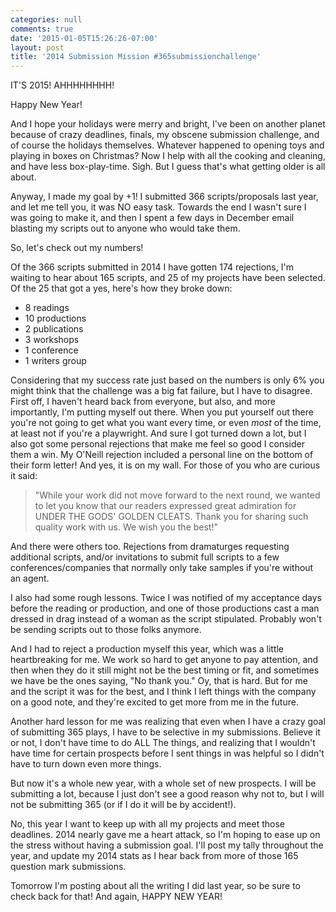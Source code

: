```yaml
---
categories: null
comments: true
date: '2015-01-05T15:26:26-07:00'
layout: post
title: '2014 Submission Mission #365submissionchallenge'
---
```


IT'S 2015! AHHHHHHHH!

Happy New Year!

And I hope your holidays were merry and bright, I've been on another planet because of crazy deadlines, finals, my obscene submission challenge, and of course the holidays themselves. Whatever happened to opening toys and playing in boxes on Christmas? Now I help with all the cooking and cleaning, and have less box-play-time. Sigh. But I guess that's what getting older is all about.

Anyway, I made my goal by +1! I submitted 366 scripts/proposals last year, and let me tell you, it was NO easy task. Towards the end I wasn't sure I was going to make it, and then I spent a few days in December email blasting my scripts out to anyone who would take them.

So, let's check out my numbers!

Of the 366 scripts submitted in 2014 I have gotten 174 rejections, I'm waiting to hear about 165 scripts, and 25 of my projects have been selected. Of the 25 that got a yes, here's how they broke down:

* 8 readings
* 10 productions
* 2 publications
* 3 workshops
* 1 conference
* 1 writers group

Considering that my success rate just based on the numbers is only 6% you might think that the challenge was a big fat failure, but I have to disagree. First off, I haven't heard back from everyone, but also, and more importantly, I'm putting myself out there. When you put yourself out there you're not going to get what you want every time, or even *most* of the time, at least not if you're a playwright. And sure I got turned down a lot, but I also got some personal rejections that make me feel so good I consider them a win. My O'Neill rejection included a personal line on the bottom of their form letter! And yes, it is on my wall. For those of you who are curious it said: 

>"While your work did not move forward to the next round, we wanted to let you know that our readers expressed great admiration for UNDER THE GODS' GOLDEN CLEATS. Thank you for sharing such quality work with us. We wish you the best!"

And there were others too. Rejections from dramaturges requesting additional scripts, and/or invitations to submit full scripts to a few conferences/companies that normally only take samples if you're without an agent. 

I also had some rough lessons. Twice I was notified of my acceptance days before the reading or production, and one of those productions cast a man dressed in drag instead of a woman as the script stipulated. Probably won't be sending scripts out to those folks anymore.

And I had to reject a production myself this year, which was a little heartbreaking for me. We work so hard to get anyone to pay attention, and then when they do it still might not be the best timing or fit, and sometimes we have be the ones saying, "No thank you." Oy, that is hard. But for me and the script it was for the best, and I think I left things with the company on a good note, and they're excited to get more from me in the future.

Another hard lesson for me was realizing that even when I have a crazy goal of submitting 365 plays, I have to be selective in my submissions. Believe it or not, I don't have time to do ALL The things, and realizing that I wouldn't have time for certain prospects before I sent things in was helpful so I didn't have to turn down even more things. 

But now it's a whole new year, with a whole set of new prospects. I will be submitting a lot, because I just don't see a good reason why not to, but I will not be submitting 365 (or if I do it will be by accident!).

No, this year I want to keep up with all my projects and meet those deadlines. 2014 nearly gave me a heart attack, so I'm hoping to ease up on the stress without having a submission goal. I'll post my tally throughout the year, and update my 2014 stats as I hear back from more of those 165 question mark submissions.

Tomorrow I'm posting about all the writing I did last year, so be sure to check back for that! And again, HAPPY NEW YEAR!